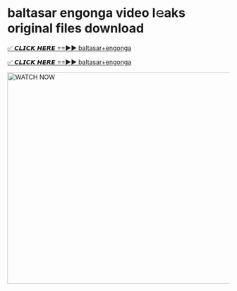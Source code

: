 # baltasar engonga video l𝚎aks original files download

<p><a href="https://mediafirer.com/baltasar+engonga&ref=titik" rel="nofollow">✅ 𝘾𝙇𝙄𝘾𝙆 𝙃𝙀𝙍𝙀 ==►► baltasar+engonga</a></p>

<p><a href="https://mediafirer.com/baltasar+engonga&ref=titik" rel="nofollow">✅ 𝘾𝙇𝙄𝘾𝙆 𝙃𝙀𝙍𝙀 ==►► baltasar+engonga</a></p>

<p><a rel="nofollow" title="WATCH NOW" href="https://mediafirer.com/baltasar+engonga&ref=titik"><img border="baltasar+engonga" height="480" width="854" title="WATCH NOW" alt="WATCH NOW" src="https://i.imgur.com/WiGg2rx.gif"></a></p>